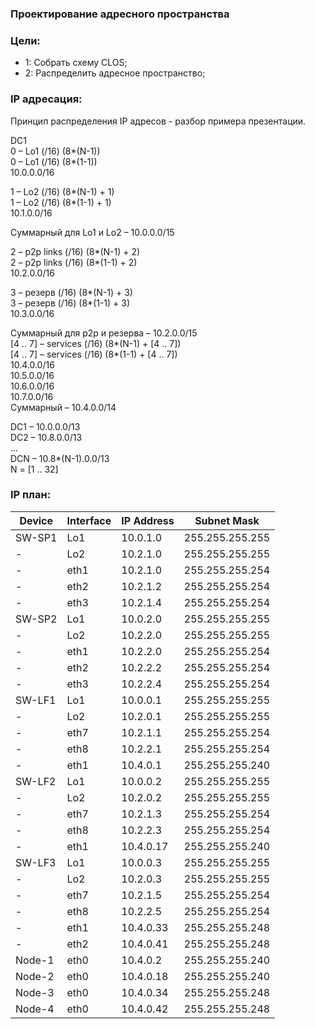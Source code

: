 ### Проектирование адресного пространства

### Цели:
- 1: Собрать схему CLOS;
- 2: Распределить адресное пространство;


### IP адресация:
Принцип распределения IP адресов - разбор примера презентации.

DC1<br> 
0 – Lo1 (/16) (8*(N-1))<br>
0 – Lo1 (/16) (8*(1-1))<br>
10.0.0.0/16<br>

1 – Lo2 (/16) (8*(N-1) + 1)<br>
1 – Lo2 (/16) (8*(1-1) + 1)<br>
10.1.0.0/16<br>

Суммарный для Lo1 и Lo2 – 10.0.0.0/15<br>

2 – p2p links (/16) (8*(N-1) + 2)<br>
2 – p2p links (/16) (8*(1-1) + 2)<br>
10.2.0.0/16<br>

3 – резерв (/16) (8*(N-1) + 3)<br>
3 – резерв (/16) (8*(1-1) + 3)<br>
10.3.0.0/16<br>

Суммарный для p2p и резерва – 10.2.0.0/15<br>
[4 .. 7] – services (/16) (8*(N-1) + [4 .. 7])<br>
[4 .. 7] – services (/16) (8*(1-1) + [4 .. 7])<br>
10.4.0.0/16<br>
10.5.0.0/16<br>
10.6.0.0/16<br>
10.7.0.0/16<br>
Суммарный – 10.4.0.0/14<br>

DC1 – 10.0.0.0/13<br>
DC2 – 10.8.0.0/13<br>
…<br>
DCN – 10.8*(N-1).0.0/13<br>
N = [1 .. 32]<br>

### IP план:
Device|Interface|IP Address|Subnet Mask
---|---|---|---
SW-SP1|Lo1|10.0.1.0|255.255.255.255
-|Lo2|10.2.1.0|255.255.255.255
-|eth1|10.2.1.0|255.255.255.254
-|eth2|10.2.1.2|255.255.255.254
-|eth3|10.2.1.4|255.255.255.254
SW-SP2|Lo1|10.0.2.0|255.255.255.255
-|Lo2|10.2.2.0|255.255.255.255
-|eth1|10.2.2.0|255.255.255.254
-|eth2|10.2.2.2|255.255.255.254
-|eth3|10.2.2.4|255.255.255.254
SW-LF1|Lo1|10.0.0.1|255.255.255.255
-|Lo2|10.2.0.1|255.255.255.255
-|eth7|10.2.1.1|255.255.255.254
-|eth8|10.2.2.1|255.255.255.254
-|eth1|10.4.0.1|255.255.255.240
SW-LF2|Lo1|10.0.0.2|255.255.255.255
-|Lo2|10.2.0.2|255.255.255.255
-|eth7|10.2.1.3|255.255.255.254
-|eth8|10.2.2.3|255.255.255.254
-|eth1|10.4.0.17|255.255.255.240
SW-LF3|Lo1|10.0.0.3|255.255.255.255
-|Lo2|10.2.0.3|255.255.255.255
-|eth7|10.2.1.5|255.255.255.254
-|eth8|10.2.2.5|255.255.255.254
-|eth1|10.4.0.33|255.255.255.248
-|eth2|10.4.0.41|255.255.255.248
Node-1|eth0|10.4.0.2|255.255.255.240
Node-2|eth0|10.4.0.18|255.255.255.240
Node-3|eth0|10.4.0.34|255.255.255.248
Node-4|eth0|10.4.0.42|255.255.255.248

